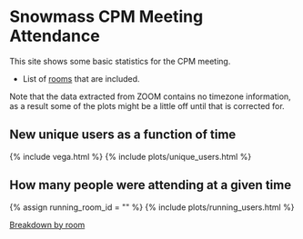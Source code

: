 # Snowmass CPM Meeting Attendance

This site shows some basic statistics for the  CPM meeting.

- List of [rooms](rooms) that are included.

Note that the data extracted from ZOOM contains no timezone information, as a result some of the plots might be a little off until that is corrected for.

## New unique users as a function of time

{% include vega.html %}
{% include plots/unique_users.html %}

## How many people were attending at a given time

{% assign running_room_id = "" %}
{% include plots/running_users.html %}

[Breakdown by room](running)
